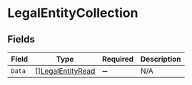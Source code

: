 # LegalEntityCollection


## Fields

| Field                                                       | Type                                                        | Required                                                    | Description                                                 |
| ----------------------------------------------------------- | ----------------------------------------------------------- | ----------------------------------------------------------- | ----------------------------------------------------------- |
| `Data`                                                      | [][LegalEntityRead](../../models/shared/legalentityread.md) | :heavy_minus_sign:                                          | N/A                                                         |